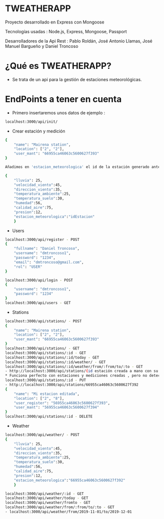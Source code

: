 # TWEATHERAPP
Proyecto desarrollado en Express con Mongoose

Tecnologías usadas : Node.js, Express, Mongoose, Passport

Desarrolladores de la Api Rest : Pablo Roldán, José Antonio Llamas, José Manuel Bargueño y Daniel Troncoso

# ¿Qué es TWEATHERAPP?

- Se trata de un api para la gestión de estaciones meteorológicas.

# EndPoints a tener en cuenta

- Primero insertaremos unos datos de ejemplo :

```bash
localhost:3000/api/init/
```

- Crear estación y medición

```bash
{
	"name": "Mairena station",
	"location": ["2", "2"],
	"user_mant": "66955ca46063c5600627f393"
}

Añadimos en 'estacion_meteorologica' el id de la estación generado anteriormente

{
    "lluvia": 25,
    "velocidad_viento":45,
    "direccion_viento":35,
    "temperatura_ambiente":25,
    "temperatura_suelo":30,
    "humedad":56,
    "calidad_aire":75,
    "presion":12,
    "estacion_meteorologica":"idEstacion"
    }
```

- Users

```bash
localhost:3000/api/register - POST
{
	"fullname": "Daniel Troncoso",
	"username": "dmtroncoso1",
	"password": "1234",
	"email": "dmtroncoso@gmail.com",
	"rol": "USER"
}

localhost:3000/api/login - POST
{
	"username": "dmtroncoso1",
	"password": "1234"
}
localhost:3000/api/users - GET
```

- Stations

```bash
localhost:3000/api/stations/ - POST
{
	"name": "Mairena station",
	"location": ["2", "2"],
	"user_mant": "66955ca46063c5600627f393"
}
localhost:3000/api/stations/ - GET
localhost:3000/api/stations/:id - GET
localhost:3000/api/stations/:id/today - GET
localhost:3000/api/stations/:id/weather/ - GET
localhost:3000/api/stations/:id/weather/from/:from/to/:to - GET
- http://localhost:3000/api/stations/(id estación creada a mano con su medición)/weather/from/2019-01-01/to/2020-12-30
* Funciona perfecto con estaciones y mediciones creadas , pero no detecta bien las fechas del init
localhost:3000/api/stations/:id - PUT
- http://localhost:3000/api/stations/66955ca46063c5600627f392
{
	"name": "Mi estacion editada",
	"location": ["2", "8"],
	"user_register": "56955ca46063c5600627f393",
	"user_mant": "56955ca46063c5600627f394"
}
localhost:3000/api/stations/:id - DELETE

```

- Weather

```bash
localhost:3000/api/weather/ - POST
{
    "lluvia": 25,
    "velocidad_viento":45,
    "direccion_viento":35,
    "temperatura_ambiente":25,
    "temperatura_suelo":30,
    "humedad":56,
    "calidad_aire":75,
    "presion":12,
    "estacion_meteorologica":"66955ca46063c5600627f392"
    }

localhost:3000/api/weather/:id - GET
localhost:3000/api/weather/today - GET
localhost:3000/api/weather/fromto - GET
localhost:3000/api/weather/from/:from/to/:to - GET
- localhost:3000/api/weather/from/2019-11-01/to/2019-12-01 
```

